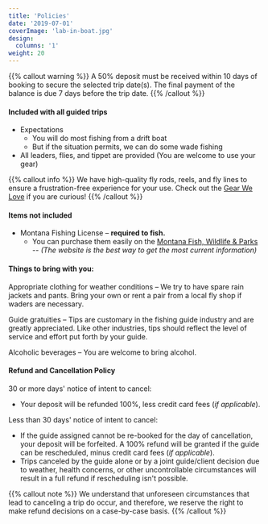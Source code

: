 ```yaml
---
title: 'Policies'
date: '2019-07-01'
coverImage: 'lab-in-boat.jpg'
design:
  columns: '1'
weight: 20
---
```


{{% callout warning %}}
A 50% deposit must be received within 10 days of booking to secure the selected trip date(s). The final payment of the balance is due 7 days before the trip date.
{{% /callout %}}

#### Included with all guided trips

- Expectations
  - You will do most fishing from a drift boat
  - But if the situation permits, we can do some wade fishing
- All leaders, flies, and tippet are provided (You are welcome to use your gear)

{{% callout info %}}
We have high-quality fly rods, reels, and fly lines to ensure a frustration-free experience for your use.
Check out the [Gear We Love](/gear-we-love/) if you are curious!
{{% /callout %}}

#### Items not included

- Montana Fishing License – **required to fish.**
  - You can purchase them easily on the [Montana Fish, Wildlife & Parks](https://fwp.mt.gov/fish/license/) -- _(The website is the best way to get the most current information)_

#### Things to bring with you:

Appropriate clothing for weather conditions – We try to have spare rain jackets and pants. Bring your own or rent a pair from a local fly shop if waders are necessary.

Guide gratuities – Tips are customary in the fishing guide industry and are greatly appreciated. Like other industries, tips should reflect the level of service and effort put forth by your guide.

Alcoholic beverages – You are welcome to bring alcohol.

#### Refund and Cancellation Policy

30 or more days' notice of intent to cancel:

- Your deposit will be refunded 100%, less credit card fees (_if applicable_).

Less than 30 days' notice of intent to cancel:

- If the guide assigned cannot be re-booked for the day of cancellation, your deposit will be forfeited. A 100% refund will be granted if the guide can be rescheduled, minus credit card fees (_if applicable_).
- Trips canceled by the guide alone or by a joint guide/client decision due to weather, health concerns, or other uncontrollable circumstances will result in a full refund if rescheduling isn't possible.

{{% callout note %}}
We understand that unforeseen circumstances that lead to canceling a trip do occur, and therefore, we reserve the right to make refund decisions on a case-by-case basis.
{{% /callout %}}
